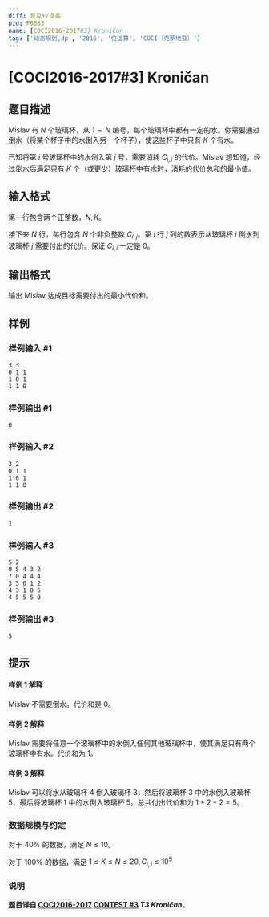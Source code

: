 ```yaml
---
diff: 普及+/提高
pid: P6883
name: [COCI2016-2017#3] Kroničan
tag: ['动态规划,dp', '2016', '位运算', 'COCI（克罗地亚）']
---
```

# [COCI2016-2017#3] Kroničan
## 题目描述

Mislav 有 $N$ 个玻璃杯，从 $1\sim N$  编号，每个玻璃杯中都有一定的水。你需要通过倒水（将某个杯子中的水倒入另一个杯子），使这些杯子中只有 $K$ 个有水。

已知将第 $i$ 号玻璃杯中的水倒入第 $j$ 号，需要消耗 $C_{i,j}$ 的代价。Mislav 想知道，经过倒水后满足只有 $K$ 个（或更少）玻璃杯中有水时，消耗的代价总和的最小值。
## 输入格式

第一行包含两个正整数，$N,K$。

接下来 $N$ 行，每行包含 $N$ 个非负整数 $C_{i,j}$。第 $i$ 行 $j$ 列的数表示从玻璃杯 $i$ 倒水到玻璃杯 $j$ 需要付出的代价。保证 $C_{i,i}$ 一定是 $0$。
## 输出格式

输出 Mislav 达成目标需要付出的最小代价和。
## 样例

### 样例输入 #1
```
3 3
0 1 1
1 0 1
1 1 0 
```
### 样例输出 #1
```
0
```
### 样例输入 #2
```
3 2
0 1 1
1 0 1
1 1 0 
```
### 样例输出 #2
```
1
```
### 样例输入 #3
```
5 2
0 5 4 3 2
7 0 4 4 4
3 3 0 1 2
4 3 1 0 5
4 5 5 5 0 
```
### 样例输出 #3
```
5
```
## 提示

#### 样例 1 解释

Mislav 不需要倒水。代价和是 $0$。

#### 样例 2 解释

Mislav 需要将任意一个玻璃杯中的水倒入任何其他玻璃杯中，使其满足只有两个玻璃杯中有水。代价和为 $1$。

#### 样例 3 解释

Mislav 可以将水从玻璃杯 $4$ 倒入玻璃杯 $3$，然后将玻璃杯 $3$ 中的水倒入玻璃杯 $5$，最后将玻璃杯 $1$ 中的水倒入玻璃杯 $5$。总共付出代价和为 $1+2+2=5$。

### 数据规模与约定

对于 $40\%$ 的数据，满足 $N\le 10$。

对于 $100\%$ 的数据，满足 $1\le K\le N\le 20,C_{i,j}\le10^5$



### 说明

**题目译自 [COCI2016-2017](https://hsin.hr/coci/archive/2016_2017/) [CONTEST #3](https://hsin.hr/coci/archive/2016_2017/contest3_tasks.pdf) _T3 Kroničan_**。
